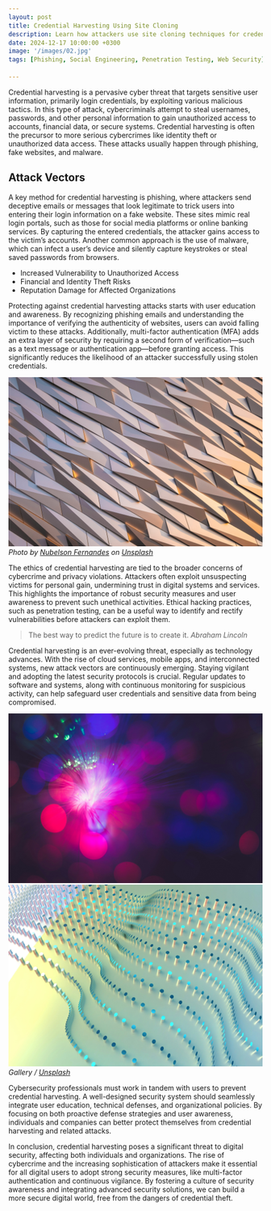 ```yaml
---
layout: post
title: Credential Harvesting Using Site Cloning
description: Learn how attackers use site cloning techniques for credential harvesting and how to identify and defend against these attacks.
date: 2024-12-17 10:00:00 +0300
image: '/images/02.jpg'
tags: [Phishing, Social Engineering, Penetration Testing, Web Security]

---
```

Credential harvesting is a pervasive cyber threat that targets sensitive user information, primarily login credentials, by exploiting various malicious tactics. In this type of attack, cybercriminals attempt to steal usernames, passwords, and other personal information to gain unauthorized access to accounts, financial data, or secure systems. Credential harvesting is often the precursor to more serious cybercrimes like identity theft or unauthorized data access. These attacks usually happen through phishing, fake websites, and malware.

## Attack Vectors

A key method for credential harvesting is phishing, where attackers send deceptive emails or messages that look legitimate to trick users into entering their login information on a fake website. These sites mimic real login portals, such as those for social media platforms or online banking services. By capturing the entered credentials, the attacker gains access to the victim’s accounts. Another common approach is the use of malware, which can infect a user’s device and silently capture keystrokes or steal saved passwords from browsers.

* Increased Vulnerability to Unauthorized Access
* Financial and Identity Theft Risks
* Reputation Damage for Affected Organizations

Protecting against credential harvesting attacks starts with user education and awareness. By recognizing phishing emails and understanding the importance of verifying the authenticity of websites, users can avoid falling victim to these attacks. Additionally, multi-factor authentication (MFA) adds an extra layer of security by requiring a second form of verification—such as a text message or authentication app—before granting access. This significantly reduces the likelihood of an attacker successfully using stolen credentials.

<div class="gallery-box">
  <div class="gallery">
    <img src="/images/02-1.jpg" loading="lazy" alt="Keyboard">
  </div>
  <em>Photo by <a href="https://unsplash.com/@nublson">Nubelson Fernandes</a> on <a href="https://unsplash.com/photos/persons-hand-on-black-computer-keyboard-Y376h7VN27c">Unsplash</a></em>
</div>

The ethics of credential harvesting are tied to the broader concerns of cybercrime and privacy violations. Attackers often exploit unsuspecting victims for personal gain, undermining trust in digital systems and services. This highlights the importance of robust security measures and user awareness to prevent such unethical activities. Ethical hacking practices, such as penetration testing, can be a useful way to identify and rectify vulnerabilities before attackers can exploit them.

> The best way to predict the future is to create it.
> <cite>Abraham Lincoln</cite>

Credential harvesting is an ever-evolving threat, especially as technology advances. With the rise of cloud services, mobile apps, and interconnected systems, new attack vectors are continuously emerging. Staying vigilant and adopting the latest security protocols is crucial. Regular updates to software and systems, along with continuous monitoring for suspicious activity, can help safeguard user credentials and sensitive data from being compromised.

<div class="gallery-box">
  <div class="gallery gallery-columns-2">
    <img src="/images/02-2.jpg" loading="lazy" alt="Keyboard">
    <img src="/images/02-3.jpg" loading="lazy" alt="Keyboard">
  </div>
  <em>Gallery / <a href="https://unsplash.com/">Unsplash</a></em>
</div>

Cybersecurity professionals must work in tandem with users to prevent credential harvesting. A well-designed security system should seamlessly integrate user education, technical defenses, and organizational policies. By focusing on both proactive defense strategies and user awareness, individuals and companies can better protect themselves from credential harvesting and related attacks.

In conclusion, credential harvesting poses a significant threat to digital security, affecting both individuals and organizations. The rise of cybercrime and the increasing sophistication of attackers make it essential for all digital users to adopt strong security measures, like multi-factor authentication and continuous vigilance. By fostering a culture of security awareness and integrating advanced security solutions, we can build a more secure digital world, free from the dangers of credential theft.

